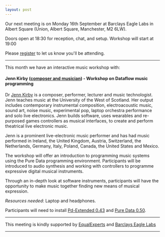 ```yaml
---
layout: post
---
```


Our next meeting is on Monday 16th September at Barclays Eagle Labs in Albert Square (Union, Albert Square, Manchester, M2 6LW).

Doors open at 18:30 for reception, chat, and setup. Workshop will start at 19:00

Please [register][eventbrite] to let us know you'll be attending.

---

This month we have an interactive music workshop with:

#### Jenn Kirby ([composer and musician][jenn]) - Workshop on Dataflow music programming 

Dr [Jenn Kirby][jenn] is a composer, performer, lecturer and music technologist. Jenn teaches music at the University of the West of Scotland. Her output includes contemporary instrumental composition, electroacoustic music, sound art, noise music, experimental pop, laptop orchestra performance and solo live electronics. Jenn builds software, uses wearables and re-purposed games controllers as musical interfaces, to create and perform theatrical live electronic music.

Jenn is a prominent live-electronic music performer and has had music performed in Ireland, the United Kingdom, Austria, Switzerland, the Netherlands, Germany, Italy, Poland, Canada, the United States and Mexico.

The workshop will offer an introduction to programming music systems using the Pure Data programming environment. Participants will be introduced to audio synthesis and working with controllers to programme expressive digital musical instruments.

Through an in-depth look at software instruments, participants will have the opportunity to make music together finding new means of musical expression.

*Resources needed*: Laptop and headphones.

Participants will need to install [Pd-Extended 0.43][Pd-Extended]
and [Pure Data 0.50][Pure-Data].

---

This meeting is kindly supported by [EqualExperts][ee] and [Barclays Eagle Labs][EagleLabs]

---

[eventbrite]: https://www.eventbrite.com/...
[jenn]: http://jennkirby.com
[dunnhumby]: https://www.dunnhumby.com/
[EagleLabs]: https://labs.uk.barclays/
[Pd-Extended]: http://puredata.info/downloads/pd-extended
[Pure-Data]: http://puredata.info/downloads/pure-data
[ee]: https://www.equalexperts.com/
